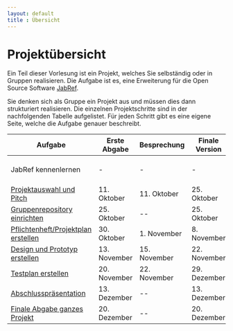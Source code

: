 ```yaml
---
layout: default
title : Übersicht
---
```


# Projektübersicht

Ein Teil dieser Vorlesung ist ein Projekt, welches Sie selbständig oder in Gruppen realisieren. 
Die Aufgabe ist es, eine Erweiterung für die Open Source Software [JabRef](https://www.jabref.org/). 

Sie denken sich als Gruppe ein Projekt aus und müssen dies dann strukturiert realisieren. Die einzelnen Projektschritte sind in der nachfolgenden Tabelle aufgelistet. Für jeden Schritt gibt es eine eigene Seite, welche die Aufgabe genauer beschreibt.


| Aufgabe |  Erste Abgabe | Besprechung | Finale Version | Bemerkung |
|---------|--------|---------------------|---------|-----------|
| JabRef kennenlernen | - | - | - | Eigene Experimente / Übungen 1 - 4 |
| [Projektauswahl und Pitch](./pitch.md)  | 11. Oktober | 11. Oktober | 25. Oktober | Projektbeginn ist 25. Oktober |
| [Gruppenrepository einrichten](./group-repository) | 25. Oktober | --   | 25. Oktober | | 
| [Pflichtenheft/Projektplan erstellen](./requirements) | 30. Oktober | 1. November  | 8. November |  | 
| [Design und Prototyp erstellen](./technical-doc) | 13. November | 15. November | 22. November | |
| [Testplan erstellen](./testplan) | 20. November | 22. November | 29. Dezember| |
| [Abschlusspräsentation](./presentation) | 13. Dezember |  --  | 13. Dezember | Präsentationen vor Ort | 
| [Finale Abgabe ganzes Projekt](./submission) | 20. Dezember | --  | 20. Dezember |






